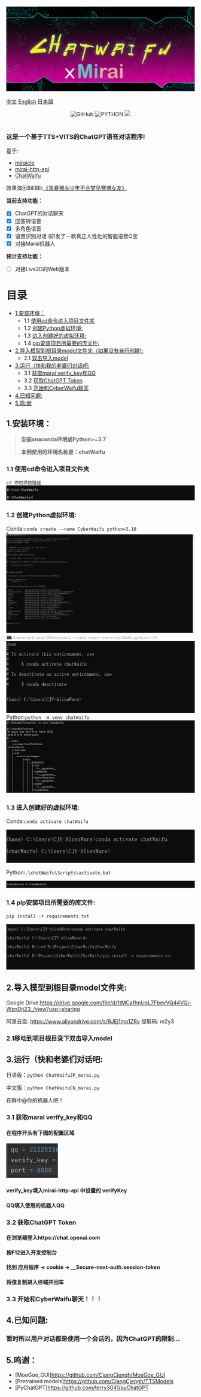 ![cover](readme/cyberbot.png)

[中文](README.md "中文") [English](eng-README.md "English") [日本語](jp-README.md "日本語")

<p align="center">
	<img alt="GitHub" src="https://img.shields.io/github/license/MuBai-He/ChatWaifu-marai?color=red">
	<img src="https://img.shields.io/badge/Python-3.7|8|9|10-green" alt="PYTHON" >
  	<a href="https://app.fossa.com/projects/git%2Bgithub.com%2FMuBai-He%2FChatWaifu-marai?ref=badge_small" alt="FOSSA Status"><img src="https://app.fossa.com/api/projects/git%2Bgithub.com%2FMuBai-He%2FChatWaifu-marai.svg?type=small"/></a>
</p>

#
### 这是一个基于TTS+VITS的ChatGPT语音对话程序!

基于:
 - [miraicle](https://github.com/Excaive/miraicle)
 - [mirai-http-api](https://github.com/project-mirai/mirai-api-http)
 - [ChatWaifu](https://github.com/cjyaddone/ChatWaifu)

效果演示BiliBIli:[《青春猪头少年不会梦见赛博女友》](https://www.bilibili.com/video/BV1rv4y1Q7eT "BiliBili")

**当前支持功能：**
* [x] ChatGPT的对话聊天
* [x] 回答转语音
* [x] 多角色语音
* [x] 语音识别对话 (研发了一款真正人性化的智能语音Q宝
* [x] 对接Marai机器人

**预计支持功能：**
* [ ] 对接Live2D的Web版本


# 目录
* [1.安装环境：](#1.)
	* 1.1 [使用cd命令进入项目文件夹](#cd)
	* 1.2 [创建Python虚拟环境:](#99)
	* 1.3 [进入创建好的虚拟环境:](#venv)
	* 1.4 [pip安装项目所需要的库文件:](#pip)
* [2.导入模型到根目录model文件夹（如果没有自行创建):](#.model)
	* 2.1 [双击导入model](#cd1)
* [3.运行（快和我的老婆们对话吧:](#22)
	* 3.1 [获取marai verify_key和QQ](#343533)
	* 3.2 [获取ChatGPT Token](#333)
	* 3.3 [开始和CyberWaifu聊天](#444)
* [4.已知问题:](#9315)
* [5.鸣:谢](#915)
## <span id="1.">1.安装环境：</span>
> **安装anaconda环境或Python>=3.7**
> 
> **本例使用的环境名称是：chatWaifu**

### <span id="cd">1.1 使用cd命令进入项目文件夹</span>
`cd 你的项目路径`
![](readme/5.png)
### <span id="99">1.2 创建Python虚拟环境:</span>

Conda:`conda create --name CyberWaifu python=3.10`
![](readme/1.png)
![](readme/2.png)
Python:`python -m venv chatWaifu`
![](readme/6.png)

### <span id="venv">1.3 进入创建好的虚拟环境:</span>
Conda:`conda activate chatWaifu`

![](readme/3.png)

Python:`.\chatWaifu\Scripts\activate.bat`

![](readme/7.png)

### <span id="pip">1.4 pip安装项目所需要的库文件:</span>
`pip install -r requirements.txt`

![](readme/4.png)

## <span id=".model">2.导入模型到根目录model文件夹:</span>
Google Drive:https://drive.google.com/file/d/1tMCafhnUoL7FbevVQ44VQi-WznDjt23_/view?usp=sharing

阿里云盘: https://www.aliyundrive.com/s/9JEj1mp1ZRv 提取码: m2y3

### <span id="cd1">2.1移动到项目根目录下双击导入model</span>

## <span id="22">3.运行（快和老婆们对话吧:</span>

日语版：`python ChatWaifuJP_marai.py`

中文版：`python ChatWaifuCN_marai.py`

在群中@你的机器人吧！

### <span id="343533">3.1 获取marai verify_key和QQ</span>
#### 在程序开头有下图的配置区域

#### ![](readme/8.png)

#### verify_key填入mirai-http-api 中设置的 verifyKey

#### QQ填入使用的机器人QQ

### <span id="333">3.2 获取ChatGPT Token</span>
#### 在浏览器登入https://chat.openai.com
#### 按F12进入开发控制台
#### 找到 应用程序 -> cookie -> __Secure-next-auth.session-token
#### 将值复制进入终端并回车

### <span id="444">3.3 开始和CyberWaifu聊天！！！</span>

## <span id="9315">4.已知问题:</span>

### 暂时所以用户对话都是使用一个会话的，因为ChatGPT的限制...

## <span id="915">5.鸣谢：</span>
- [MoeGoe_GUI]https://github.com/CjangCjengh/MoeGoe_GUI
- [Pretrained models]https://github.com/CjangCjengh/TTSModels
- [PyChatGPT]https://github.com/terry3041/pyChatGPT
